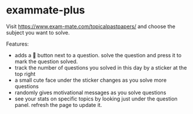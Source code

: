 # exammate-plus

Visit https://www.exam-mate.com/topicalpastpapers/ and choose the subject you want to solve.

Features: 
- adds a 📝 button next to a question. solve the question and press it to mark the question solved.
- track the number of questions you solved in this day by a sticker at the top right
- a small cute face under the sticker changes as you solve more questions
- randomly gives motivational messages as you solve questions
- see your stats on specific topics by looking just under the question panel. refresh the page to update it.
